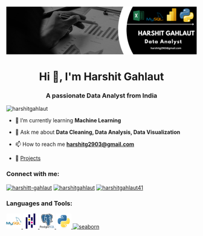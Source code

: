 ![logo](https://github.com/harshitgahlaut/harshitgahlaut/blob/main/Banner.png)
<h1 align="center">Hi 👋, I'm Harshit Gahlaut</h1>
<h3 align="center">A passionate Data Analyst from India</h3>

<p align="left"> <img src="https://komarev.com/ghpvc/?username=harshitgahlaut&label=Profile%20views&color=0e75b6&style=flat" alt="harshitgahlaut" /> </p>

- 🌱 I’m currently learning **Machine Learning**

- 💬 Ask me about **Data Cleaning, Data Analysis, Data Visualization**

- 📫 How to reach me **harshitg2903@gmail.com**

- 📝 [Projects](https://github.com/harshitgahlaut?tab=repositories)

<h3 align="left">Connect with me:</h3>
<p align="left">
<a href="https://linkedin.com/in/harshitt-gahlaut" target="blank"><img align="center" src="https://raw.githubusercontent.com/rahuldkjain/github-profile-readme-generator/master/src/images/icons/Social/linked-in-alt.svg" alt="harshitt-gahlaut" height="30" width="40" /></a>
<a href="https://kaggle.com/harshitgahlaut" target="blank"><img align="center" src="https://raw.githubusercontent.com/rahuldkjain/github-profile-readme-generator/master/src/images/icons/Social/kaggle.svg" alt="harshitgahlaut" height="30" width="40" /></a>
<a href="https://www.hackerrank.com/harshitgahlaut41" target="blank"><img align="center" src="https://raw.githubusercontent.com/rahuldkjain/github-profile-readme-generator/master/src/images/icons/Social/hackerrank.svg" alt="harshitgahlaut41" height="30" width="40" /></a>
</p>

<h3 align="left">Languages and Tools:</h3>
<p align="left"> <a href="https://www.mysql.com/" target="_blank" rel="noreferrer"> <img src="https://raw.githubusercontent.com/devicons/devicon/master/icons/mysql/mysql-original-wordmark.svg" alt="mysql" width="40" height="40"/> </a> <a href="https://pandas.pydata.org/" target="_blank" rel="noreferrer"> <img src="https://raw.githubusercontent.com/devicons/devicon/2ae2a900d2f041da66e950e4d48052658d850630/icons/pandas/pandas-original.svg" alt="pandas" width="40" height="40"/> </a> <a href="https://www.postgresql.org" target="_blank" rel="noreferrer"> <img src="https://raw.githubusercontent.com/devicons/devicon/master/icons/postgresql/postgresql-original-wordmark.svg" alt="postgresql" width="40" height="40"/> </a> <a href="https://www.python.org" target="_blank" rel="noreferrer"> <img src="https://raw.githubusercontent.com/devicons/devicon/master/icons/python/python-original.svg" alt="python" width="40" height="40"/> </a> <a href="https://seaborn.pydata.org/" target="_blank" rel="noreferrer"> <img src="https://seaborn.pydata.org/_images/logo-mark-lightbg.svg" alt="seaborn" width="40" height="40"/> </a> </p>
